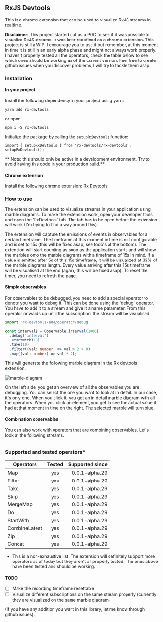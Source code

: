 ## RxJS Devtools

This is a chrome extension that can be used to visualize RxJS streams in realtime. 

**Disclaimer:** This project started out as a POC to see if it was possible to visualize RxJS streams. It was later redefined as a chrome extension. This project is still a WIP. I encourage you to use it but remember, at this moment in time it is still in an early alpha phase and might not always work properly. I haven't properly tested all the operators, check the table below to see which ones should be working as of the current version. Feel free to create github issues when you discover problems, I will try to tackle them asap. 
 
### Installation

#### In your project

Install the following dependency in your project using yarn:

```yarn add rx-devtools```

or npm:

```npm i -S rx-devtools```

Initialize the package by calling the `setupRxDevtools` function:

```
import { setupRxDevtools } from 'rx-devtools/rx-devtools';
setupRxDevtools();
```

** Note: this should only be active in a development environment. Try to avoid having this code in your production build.**

#### Chrome extension

Install the following chrome extension:
<a href="https://chrome.google.com/webstore/detail/rxjs-developer-tools/dedeglckjaldaochjmnochcfamanokie" target="_blank">Rx Devtools</a>

### How to use

The extension can be used to visualize streams in your application using marble diagrams. To make the extension work, open your developer tools and open the 'RxDevtools' tab. The tab has to be open before the extension will work (I'm trying to find a way around this). 

The extension will capture the emissions of events in observables for a certain timeframe. The timeframe at this moment in time is not configurable and is set to 15s (this will be fixed asap, see todo's at the bottom). The extension will start counting as soon as the application starts and will show the marbles onto the marble diagrams with a timeframe of 15s in mind. If a value is emitted after 5s of this 15s timeframe, it will be visualized at 33% of the marble diagrams length. Every value arriving after this 15s timeframe will be visualised at the end (again, this will be fixed asap). To reset the timer, you need to refresh the page.

#### Simple observables

For observables to be debugged, you need to add a special operator to denote you want to debug it. This can be done using the 'debug' operator. You have to add it to a stream and give it a name parameter. From this operator onwards up until the subscription, the stream will be visualised.
 
```typescript
import 'rx-devtools/add/operator/debug';

const interval$ = Observable.interval(1000)
  .debug('interval')
  .startWith(10)
  .take(10)
  .filter((val: number) => val % 2 > 0)
  .map((val: number) => val * 2);
```

This will generate the following marble diagram in the Rx devtools extension.

![marble-diagram](https://www.dropbox.com/s/7jbl6wdavlhned5/Screenshot%202017-08-02%2020.40.52.png?raw=1)

On the left side, you get an overview of all the observables you are debugging. You can select the one you want to look at in detail. In our case, it's only one. When you click it, you get an in detail marble diagram with all the operators. When you click an element, you get to see the actual value it had at that moment in time on the right. The selected marble will turn blue.

#### Combination observables

You can also work with operators that are combining observables. Let's look at the following streams.

```typescript
```


### Supported and tested operators*

| Operators        | Tested           | Supported since |
| ------------- |:-------------:| -----:|
| Map      |yes|0.0.1-alpha.29|
| Filter      | yes|  0.0.1-alpha.29 |
| Take | yes     |    0.0.1-alpha.29 |
| Skip | yes     |    0.0.1-alpha.29 |
| MergeMap | yes     |    0.0.1-alpha.29 |
| Do | yes     |    0.0.1-alpha.29 |
| StartWith | yes     |    0.0.1-alpha.29 |
| CombineLatest | yes     |    0.0.1-alpha.29 |
| Zip | yes     |    0.0.1-alpha.29 |
| Concat | yes     |    0.0.1-alpha.29 |

* This is a non-exhaustive list. The extension will definitely support more operators as of today but they aren't all properly tested. The ones above have been tested and should be working.


#### TODO

- [ ] Make the recording timeframe resettable
- [ ] Visualize different subscriptions on the same stream properly (currently they are visualized on the same marble diagram)

(If you have any addition you want in this library, let me know through github issues).

